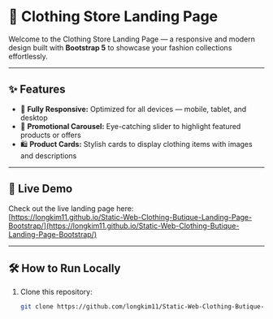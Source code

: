 # 👗 Clothing Store Landing Page

Welcome to the Clothing Store Landing Page — a responsive and modern design built with **Bootstrap 5** to showcase your fashion collections effortlessly.

---

## ✨ Features

- 📱 **Fully Responsive:** Optimized for all devices — mobile, tablet, and desktop  
- 🎠 **Promotional Carousel:** Eye-catching slider to highlight featured products or offers  
- 🛍️ **Product Cards:** Stylish cards to display clothing items with images and descriptions  
---

## 🚀 Live Demo

Check out the live landing page here:  
[https://longkim11.github.io/Static-Web-Clothing-Butique-Landing-Page-Bootstrap/](https://longkim11.github.io/Static-Web-Clothing-Butique-Landing-Page-Bootstrap/)

---

## 🛠️ How to Run Locally

1. Clone this repository:
   ```bash
   git clone https://github.com/longkim11/Static-Web-Clothing-Butique-Landing-Page-Bootstrap
